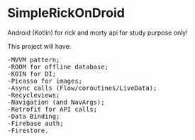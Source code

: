 # SimpleRickOnDroid
Android (Kotlin) for rick and morty api for study purpose only!

<p>This project will have:</p>
<pre>-MVVM pattern;
-ROOM for offline database;
-KOIN for DI;
-Picasso for images;
-Async calls (Flow/coroutines/LiveData);
-Recycleviews;
-Navigation (and NavArgs);
-Retrofit for API calls;
-Data Binding;
-Firebase auth;
-Firestore.</pre>
